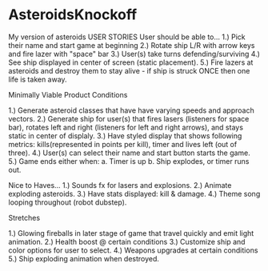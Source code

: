 # AsteroidsKnockoff
My version of asteroids
USER STORIES
User should be able to...
1.) Pick their name and start game at beginning
2.) Rotate ship L/R with arrow keys and fire lazer with "space" bar
3.) User(s) take turns defending/surviving
4.) See ship displayed in center of screen (static placement).
5.) Fire lazers at asteroids and destroy them to stay alive - if ship is struck ONCE then one life is taken away.

Minimally Viable Product Conditions

1.) Generate asteroid classes that have have varying speeds and approach vectors.
2.) Generate ship for user(s) that fires lasers (listeners for space bar), rotates left and right (listeners for left and right arrows), and stays static in center of displaly.
3.) Have styled display that shows following metrics: kills(represented in points per kill), timer and lives left (out of three).
4.) User(s) can select their name and start button starts the game.
5.) Game ends either when: a. Timer is up
                           b. Ship explodes, or timer runs out.

Nice to Haves...
1.) Sounds fx for lasers and explosions.
2.) Animate exploding asteroids.
3.) Have stats displayed: kill & damage.
4.) Theme song looping throughout (robot dubstep).


Stretches

1.) Glowing fireballs in later stage of game that travel quickly and emit light animation.
2.) Health boost @ certain conditions
3.) Customize ship and color options for user to select.
4.) Weapons upgrades at certain conditions
5.) Ship exploding animation when destroyed.
